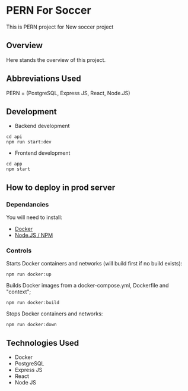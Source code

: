 # PERN For Soccer

This is PERN project for New soccer project

## Overview

Here stands the overview of this project.

## Abbreviations Used

PERN = (PostgreSQL, Express JS, React, Node.JS)

## Development
- Backend development
```
cd api
npm run start:dev
```
- Frontend development
```
cd app
npm start
```
## How to deploy in prod server



### Dependancies

You will need to install:

- [Docker](https://docs.docker.com/get-docker/)
- [Node.JS / NPM](https://nodejs.org/en/download/)

### Controls

Starts Docker containers and networks (will build first if no build exists):

```
npm run docker:up
```

Builds Docker images from a docker-compose.yml, Dockerfile and "context";

```
npm run docker:build
```

Stops Docker containers and networks:

```
npm run docker:down
```

## Technologies Used

- Docker
- PostgreSQL
- Express JS
- React
- Node JS


